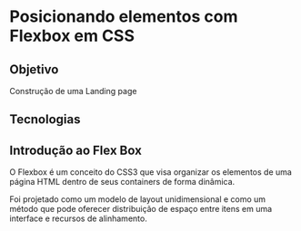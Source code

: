 # Posicionando elementos com Flexbox em CSS

## Objetivo

Construção de uma Landing page

## Tecnologias



## Introdução ao Flex Box

O Flexbox é um conceito do CSS3 que visa organizar os elementos de uma página HTML dentro de seus containers de forma dinâmica.

Foi projetado como um modelo de layout unidimensional e como um método que pode oferecer distribuição de espaço entre itens em uma interface e recursos de alinhamento.

